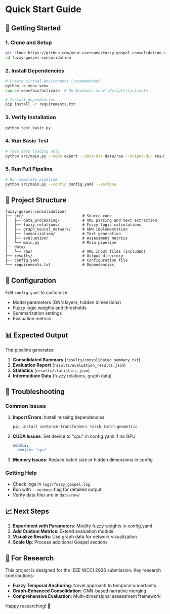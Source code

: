 # Quick Start Guide

## 🚀 Getting Started

### 1. Clone and Setup

```bash
git clone https://github.com/your-username/fuzzy-gospel-consolidation.git
cd fuzzy-gospel-consolidation
```

### 2. Install Dependencies

```bash
# Create virtual environment (recommended)
python -m venv venv
source venv/bin/activate  # On Windows: venv\\Scripts\\activate

# Install dependencies
pip install -r requirements.txt
```

### 3. Verify Installation

```bash
python test_basic.py
```

### 4. Run Basic Test

```bash
# Test data loading only
python src/main.py --mode export --data-dir data/raw --output-dir results/test
```

### 5. Run Full Pipeline

```bash
# Run complete pipeline
python src/main.py --config config.yaml --verbose
```

## 📁 Project Structure

```
fuzzy-gospel-consolidation/
├── src/                          # Source code
│   ├── data_processing/          # XML parsing and text extraction
│   ├── fuzzy_relations/          # Fuzzy logic calculations
│   ├── graph_neural_network/     # GNN implementation
│   ├── summarization/            # Text generation
│   ├── evaluation/               # Assessment metrics
│   └── main.py                   # Main pipeline
├── data/
│   └── raw/                      # XML input files (included)
├── results/                      # Output directory
├── config.yaml                   # Configuration file
└── requirements.txt              # Dependencies
```

## 🔧 Configuration

Edit `config.yaml` to customize:

- Model parameters (GNN layers, hidden dimensions)
- Fuzzy logic weights and thresholds
- Summarization settings
- Evaluation metrics

## 📊 Expected Output

The pipeline generates:

1. **Consolidated Summary** (`results/consolidated_summary.txt`)
2. **Evaluation Report** (`results/evaluation_results.json`)
3. **Statistics** (`results/statistics.json`)
4. **Intermediate Data** (fuzzy relations, graph data)

## 🐛 Troubleshooting

### Common Issues

1. **Import Errors**: Install missing dependencies
   ```bash
   pip install sentence-transformers torch torch-geometric
   ```

2. **CUDA Issues**: Set device to "cpu" in config.yaml if no GPU
   ```yaml
   models:
     device: "cpu"
   ```

3. **Memory Issues**: Reduce batch size or hidden dimensions in config

### Getting Help

- Check logs in `logs/fuzzy_gospel.log`
- Run with `--verbose` flag for detailed output
- Verify data files are in `data/raw/`

## 📈 Next Steps

1. **Experiment with Parameters**: Modify fuzzy weights in config.yaml
2. **Add Custom Metrics**: Extend evaluation module
3. **Visualize Results**: Use graph data for network visualization
4. **Scale Up**: Process additional Gospel sections

## 🎯 For Research

This project is designed for the IEEE WCCI 2026 submission. Key research contributions:

- **Fuzzy Temporal Anchoring**: Novel approach to temporal uncertainty
- **Graph-Enhanced Consolidation**: GNN-based narrative merging
- **Comprehensive Evaluation**: Multi-dimensional assessment framework

Happy researching! 🔬
